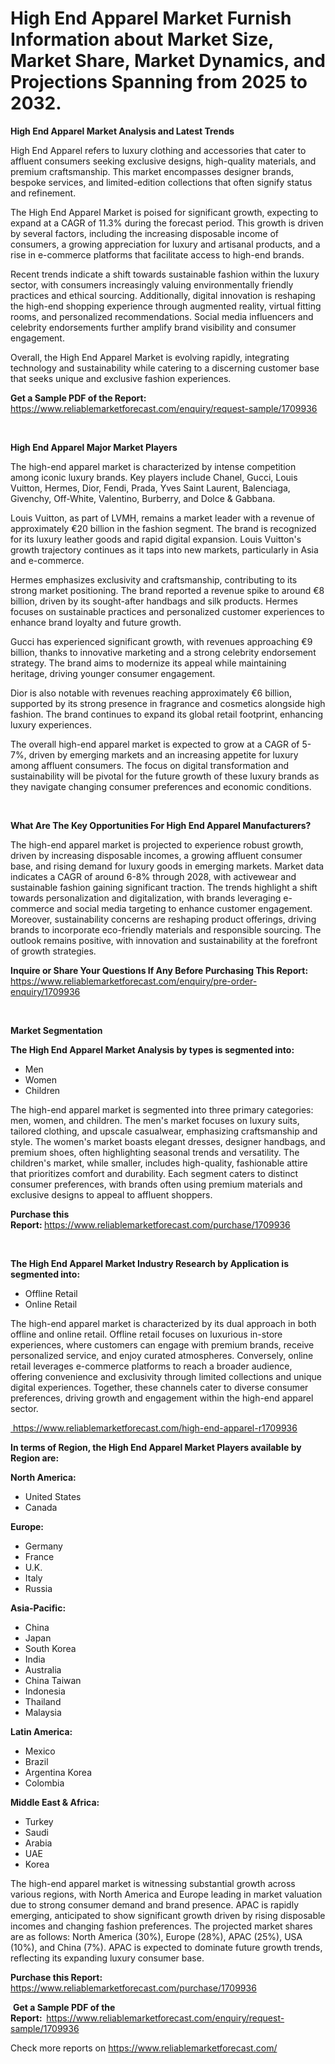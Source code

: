 <p><h1>High End Apparel Market Furnish Information about Market Size, Market Share, Market Dynamics, and Projections Spanning from 2025 to 2032.</h1></p><p><strong>High End Apparel Market Analysis and Latest Trends</strong></p>
<p><p>High End Apparel refers to luxury clothing and accessories that cater to affluent consumers seeking exclusive designs, high-quality materials, and premium craftsmanship. This market encompasses designer brands, bespoke services, and limited-edition collections that often signify status and refinement.</p><p>The High End Apparel Market is poised for significant growth, expecting to expand at a CAGR of 11.3% during the forecast period. This growth is driven by several factors, including the increasing disposable income of consumers, a growing appreciation for luxury and artisanal products, and a rise in e-commerce platforms that facilitate access to high-end brands. </p><p>Recent trends indicate a shift towards sustainable fashion within the luxury sector, with consumers increasingly valuing environmentally friendly practices and ethical sourcing. Additionally, digital innovation is reshaping the high-end shopping experience through augmented reality, virtual fitting rooms, and personalized recommendations. Social media influencers and celebrity endorsements further amplify brand visibility and consumer engagement. </p><p>Overall, the High End Apparel Market is evolving rapidly, integrating technology and sustainability while catering to a discerning customer base that seeks unique and exclusive fashion experiences.</p></p>
<p><strong>Get a Sample PDF of the Report:&nbsp;</strong> <a href="https://www.reliablemarketforecast.com/enquiry/request-sample/1709936?utm_campaign=2015&utm_medium=2&utm_source=Github&utm_content=ia&utm_term=10012025&utm_id=high-end-apparel">https://www.reliablemarketforecast.com/enquiry/request-sample/1709936</a></p>
<p>&nbsp;</p>
<p><strong>High End Apparel Major Market Players</strong></p>
<p><p>The high-end apparel market is characterized by intense competition among iconic luxury brands. Key players include Chanel, Gucci, Louis Vuitton, Hermes, Dior, Fendi, Prada, Yves Saint Laurent, Balenciaga, Givenchy, Off-White, Valentino, Burberry, and Dolce & Gabbana. </p><p>Louis Vuitton, as part of LVMH, remains a market leader with a revenue of approximately €20 billion in the fashion segment. The brand is recognized for its luxury leather goods and rapid digital expansion. Louis Vuitton's growth trajectory continues as it taps into new markets, particularly in Asia and e-commerce.</p><p>Hermes emphasizes exclusivity and craftsmanship, contributing to its strong market positioning. The brand reported a revenue spike to around €8 billion, driven by its sought-after handbags and silk products. Hermes focuses on sustainable practices and personalized customer experiences to enhance brand loyalty and future growth.</p><p>Gucci has experienced significant growth, with revenues approaching €9 billion, thanks to innovative marketing and a strong celebrity endorsement strategy. The brand aims to modernize its appeal while maintaining heritage, driving younger consumer engagement.</p><p>Dior is also notable with revenues reaching approximately €6 billion, supported by its strong presence in fragrance and cosmetics alongside high fashion. The brand continues to expand its global retail footprint, enhancing luxury experiences.</p><p>The overall high-end apparel market is expected to grow at a CAGR of 5-7%, driven by emerging markets and an increasing appetite for luxury among affluent consumers. The focus on digital transformation and sustainability will be pivotal for the future growth of these luxury brands as they navigate changing consumer preferences and economic conditions.</p></p>
<p>&nbsp;</p>
<p><strong>What Are The Key Opportunities For High End Apparel Manufacturers?</strong></p>
<p><p>The high-end apparel market is projected to experience robust growth, driven by increasing disposable incomes, a growing affluent consumer base, and rising demand for luxury goods in emerging markets. Market data indicates a CAGR of around 6-8% through 2028, with activewear and sustainable fashion gaining significant traction. The trends highlight a shift towards personalization and digitalization, with brands leveraging e-commerce and social media targeting to enhance customer engagement. Moreover, sustainability concerns are reshaping product offerings, driving brands to incorporate eco-friendly materials and responsible sourcing. The outlook remains positive, with innovation and sustainability at the forefront of growth strategies.</p></p>
<p><strong>Inquire or Share Your Questions If Any Before Purchasing This Report:</strong> <a href="https://www.reliablemarketforecast.com/enquiry/pre-order-enquiry/1709936?utm_campaign=2015&utm_medium=2&utm_source=Github&utm_content=ia&utm_term=10012025&utm_id=high-end-apparel">https://www.reliablemarketforecast.com/enquiry/pre-order-enquiry/1709936</a></p>
<p>&nbsp;</p>
<p><strong>Market Segmentation</strong></p>
<p><strong>The High End Apparel Market Analysis by types is segmented into:</strong></p>
<p><ul><li>Men</li><li>Women</li><li>Children</li></ul></p>
<p><p>The high-end apparel market is segmented into three primary categories: men, women, and children. The men's market focuses on luxury suits, tailored clothing, and upscale casualwear, emphasizing craftsmanship and style. The women's market boasts elegant dresses, designer handbags, and premium shoes, often highlighting seasonal trends and versatility. The children's market, while smaller, includes high-quality, fashionable attire that prioritizes comfort and durability. Each segment caters to distinct consumer preferences, with brands often using premium materials and exclusive designs to appeal to affluent shoppers.</p></p>
<p><strong>Purchase this Report:&nbsp;</strong><a href="https://www.reliablemarketforecast.com/purchase/1709936?utm_campaign=2015&utm_medium=2&utm_source=Github&utm_content=ia&utm_term=10012025&utm_id=high-end-apparel">https://www.reliablemarketforecast.com/purchase/1709936</a></p>
<p>&nbsp;</p>
<p><strong>The High End Apparel Market Industry Research by Application is segmented into:</strong></p>
<p><ul><li>Offline Retail</li><li>Online Retail</li></ul></p>
<p><p>The high-end apparel market is characterized by its dual approach in both offline and online retail. Offline retail focuses on luxurious in-store experiences, where customers can engage with premium brands, receive personalized service, and enjoy curated atmospheres. Conversely, online retail leverages e-commerce platforms to reach a broader audience, offering convenience and exclusivity through limited collections and unique digital experiences. Together, these channels cater to diverse consumer preferences, driving growth and engagement within the high-end apparel sector.</p></p>
<p><a href="https://www.reliablemarketforecast.com/high-end-apparel-r1709936?utm_campaign=2015&utm_medium=2&utm_source=Github&utm_content=ia&utm_term=10012025&utm_id=high-end-apparel">&nbsp;https://www.reliablemarketforecast.com/high-end-apparel-r1709936</a></p>
<p><strong>In terms of Region, the High End Apparel Market Players available by Region are:</strong></p>
<p>
    <p> <strong> North America: </strong>
        <ul>
            <li>United States</li>
            <li>Canada</li>
        </ul>
        </p> 
    <p> <strong> Europe: </strong>
        <ul>
            <li>Germany</li>
            <li>France</li>
            <li>U.K.</li>
            <li>Italy</li>
            <li>Russia</li>
        </ul>
        </p> 
    <p> <strong> Asia-Pacific: </strong>
        <ul>
            <li>China</li>
            <li>Japan</li>
            <li>South Korea</li>
            <li>India</li>
            <li>Australia</li>
            <li>China Taiwan</li>
            <li>Indonesia</li>
            <li>Thailand</li>
            <li>Malaysia</li>
        </ul>
        </p> 
    <p> <strong> Latin America: </strong>
        <ul>
            <li>Mexico</li>
            <li>Brazil</li>
            <li>Argentina Korea</li>
            <li>Colombia</li>
        </ul>
        </p> 
    <p> <strong> Middle East & Africa: </strong>
        <ul>
            <li>Turkey</li>
            <li>Saudi</li>
            <li>Arabia</li>
            <li>UAE</li>
            <li>Korea</li>
        </ul>
    </p>
    </p>
<p><p>The high-end apparel market is witnessing substantial growth across various regions, with North America and Europe leading in market valuation due to strong consumer demand and brand presence. APAC is rapidly emerging, anticipated to show significant growth driven by rising disposable incomes and changing fashion preferences. The projected market shares are as follows: North America (30%), Europe (28%), APAC (25%), USA (10%), and China (7%). APAC is expected to dominate future growth trends, reflecting its expanding luxury consumer base.</p></p>
<p><strong>Purchase this Report: </strong><a href="https://www.reliablemarketforecast.com/purchase/1709936?utm_campaign=2015&utm_medium=2&utm_source=Github&utm_content=ia&utm_term=10012025&utm_id=high-end-apparel">https://www.reliablemarketforecast.com/purchase/1709936</a></p>
<p>&nbsp;<strong>Get a Sample PDF of the Report:&nbsp;&nbsp;</strong><a href="https://www.reliablemarketforecast.com/enquiry/request-sample/1709936?utm_campaign=2015&utm_medium=2&utm_source=Github&utm_content=ia&utm_term=10012025&utm_id=high-end-apparel">https://www.reliablemarketforecast.com/enquiry/request-sample/1709936</a></p>
<p><strong></strong></p>
<p>Check more reports on <a href="https://www.reliablemarketforecast.com/?utm_campaign=2015&utm_medium=2&utm_source=Github&utm_content=ia&utm_term=10012025&utm_id=high-end-apparel">https://www.reliablemarketforecast.com/</a></p>